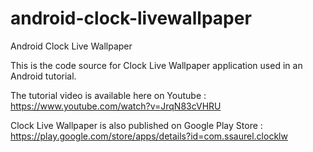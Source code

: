 android-clock-livewallpaper
===========================

Android Clock Live Wallpaper

This is the code source for Clock Live Wallpaper application used in an Android tutorial.

The tutorial video is available here on Youtube : https://www.youtube.com/watch?v=JrqN83cVHRU

Clock Live Wallpaper is also published on Google Play Store : https://play.google.com/store/apps/details?id=com.ssaurel.clocklw
